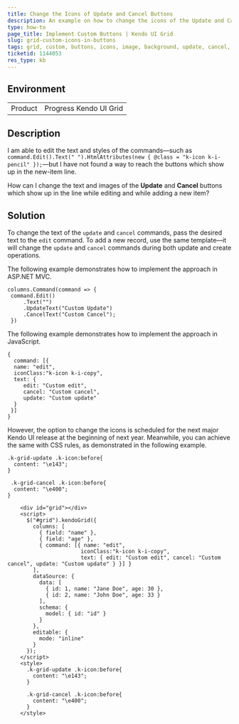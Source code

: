 ```yaml
---
title: Change the Icons of Update and Cancel Buttons
description: An example on how to change the icons of the Update and Cancel buttons in the Kendo UI Grid.
type: how-to
page_title: Implement Custom Buttons | Kendo UI Grid
slug: grid-custom-icons-in-buttons
tags: grid, custom, buttons, icons, image, background, update, cancel, edit
ticketid: 1144053
res_type: kb
---
```


## Environment

<table>
 <tr>
  <td>Product</td>
  <td>Progress Kendo UI Grid</td>
 </tr>
</table>


## Description

I am able to edit the text and styles of the commands&mdash;such as `command.Edit().Text(" ").HtmlAttributes(new { @class = "k-icon k-i-pencil" });`&mdash;but I have not found a way to reach the buttons which show up in the new-item line.

How can I change the text and images of the **Update** and **Cancel** buttons which show up in the line while editing and while adding a new item?

## Solution

To change the text of the `update` and `cancel` commands, pass the desired text to the `edit` command. To add a new record, use the same template&mdash;it will change the `update` and `cancel` commands during both update and create operations.

The following example demonstrates how to implement the approach in ASP.NET MVC.

```
columns.Command(command => {
 command.Edit()
     .Text("")
     .UpdateText("Custom Update")
     .CancelText("Custom Cancel");
 })
```

The following example demonstrates how to implement the approach in JavaScript.

```
{
  command: [{
  name: "edit",
  iconClass:"k-icon k-i-copy",
  text: {
     edit: "Custom edit",
     cancel: "Custom cancel",
     update: "Custom update"
  }
 }]
}

```

However, the option to change the icons is scheduled for the next major Kendo UI release at the beginning of next year. Meanwhile, you can achieve the same with CSS rules, as demonstrated in the following example.

```
.k-grid-update .k-icon:before{
  content: "\e143";
}

 .k-grid-cancel .k-icon:before{
  content: "\e400";
}
```

```dojo
    <div id="grid"></div>
    <script>
      $("#grid").kendoGrid({
        columns: [
          { field: "name" },
          { field: "age" },
          { command: [{ name: "edit",
                       iconClass:"k-icon k-i-copy",
                       text: { edit: "Custom edit", cancel: "Custom cancel", update: "Custom update" } }] }
        ],
        dataSource: {
          data: [
            { id: 1, name: "Jane Doe", age: 30 },
            { id: 2, name: "John Doe", age: 33 }
          ],
          schema: {
            model: { id: "id" }
          }
        },
        editable: {
          mode: "inline"
        }
      });
    </script>
    <style>
      .k-grid-update .k-icon:before{
        content: "\e143";
      }

      .k-grid-cancel .k-icon:before{
        content: "\e400";
      }
    </style>
```

